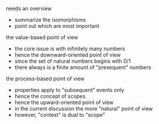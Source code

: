 
needs an overview
- summarize the isomorphisms
- point out which are most important

the value-based point of view
- the core issue is with infinitely many numbers
- hence the downward-oriented point of view
- since the set of natural numbers begins with 0/1
- there always is a finite amount of "presequent" numbers

the process-based point of view
- properties apply to "subsequent" events only
- hence the concept of scopes
- hence the upward-oriented point of view
- in the current discussion the more "natural" point of view
- however, "context" is dual to "scope"
